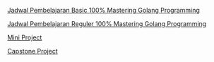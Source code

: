 <a href="https://cobalt-bike-c9e.notion.site/Basic-db3ce0b88e064d698c5805ce260e504f">Jadwal Pembelajaran Basic 100% Mastering Golang Programming</a>

<a href="https://cobalt-bike-c9e.notion.site/Reguler-7f796c6eb585414186cd01ff308e099a">Jadwal Pembelajaran Reguler 100% Mastering Golang Programming
</a>

<a href="https://cobalt-bike-c9e.notion.site/Mini-Project-b22159159afe4fae827cec31d7f9703b">Mini Project</a>

<a href="https://cobalt-bike-c9e.notion.site/Capstone-Classroom-3bd3af7b63c14feb9a1a22aef4a75c5b">Capstone Project</a>
